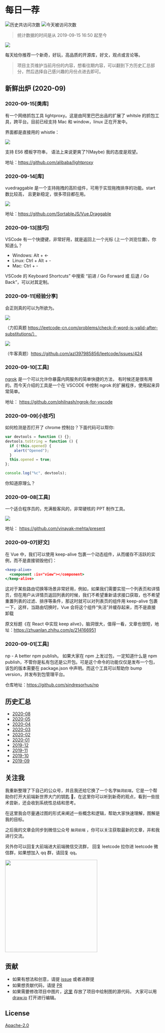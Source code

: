 # 每日一荐

![历史共访问次数](https://visitor-count-badge.herokuapp.com/total.svg?repo_id=azl397985856.daily-featured)
![今天被访问次数](https://visitor-count-badge.herokuapp.com/today.svg?repo_id=azl397985856.daily-featured)

> 统计数据的时间是从 2019-09-15 16:50 起至今

![](https://tva1.sinaimg.cn/large/006y8mN6ly1g8d0sktqrwj30hs07maae.jpg)

每天给你推荐一个新奇，好玩，高品质的开源库，好文，观点或言论等。

> 项目主页维护当前月份的内容，想看往期内容，可以翻到下方历史汇总部分，然后选择自己感兴趣的月份点进去即可。

## 新鲜出炉 (2020-09)

### 2020-09-15[类库]

有一个网络抓包工具 lightproxy。这是由阿里巴巴出品的扩展了 whitsle 的抓包工具，跨平台。目前已经支持 Mac 和 window，linux 正在开发中。

界面都是直接用的 whistle：

![](https://tva1.sinaimg.cn/large/007S8ZIlly1girfjqdbq0j31710sa475.jpg)

支持 ES6 模板字符串， 语法上来说更爽了?(Maybe) 我的态度是观望。

地址：https://github.com/alibaba/lightproxy

### 2020-09-14[库]

vuedraggable 是一个支持拖拽的高阶组件，可用于实现拖拽排序的功能。start 数比较高， 且更新稳定，很多项目都在用。

![](https://tva1.sinaimg.cn/large/007S8ZIlly1gimrdl34brj308a03f74c.jpg)

地址：https://github.com/SortableJS/Vue.Draggable

### 2020-09-13[技巧]

VSCode 有一个快捷键，非常好用，就是返回上一个光标 (上一个浏览位置)，你知道么？

- Windows: Alt + ←
- Linux: Ctrl + Alt + -
- Mac: Ctrl + -

VSCode 的 Keyboard Shortcuts” 中搜索 “前进 / Go Forward 或 后退 / Go Back”，可以对其定制。

### 2020-09-11[经验分享]

会正则真的可以为所欲为。

![](https://tva1.sinaimg.cn/large/007S8ZIlly1gimhwl6jpkj30q70k076l.jpg)

（力扣真题 https://leetcode-cn.com/problems/check-if-word-is-valid-after-substitutions/）

![](https://tva1.sinaimg.cn/large/007S8ZIlly1gimhwvvsguj30nj0ojjvz.jpg)

（牛客真题）https://github.com/azl397985856/leetcode/issues/424

### 2020-09-10[工具]

[ngrok](https://ngrok.com/) 是一个可以允许你暴露内网服务的简单快捷的方法， 有时候还是很有用的。而今天介绍的工具是一个在 VSCODE 中控制 ngrok 的扩展程序，使用起来异常简单。

地址： https://github.com/philnash/ngrok-for-vscode

### 2020-09-09[小技巧]

如何检测是否打开了 chrome 控制台？下面代码可以帮你:

```js
var devtools = function () {};
devtools.toString = function () {
  if (!this.opened) {
    alert("Opened");
  }
  this.opened = true;
};

console.log("%c", devtools);
```

你知道原理么？

### 2020-09-08[工具]

一个适合程序员的，充满极客风的，非常硬核的 PPT 制作工具。

![](https://tva1.sinaimg.cn/large/007S8ZIlly1gimsl44w6og30s40i23zg.gif)

地址： https://github.com/vinayak-mehta/present

### 2020-09-07[好文]

在 Vue 中，我们可以使用 keep-alive 包裹一个动态组件，从而缓存不活跃的实例，而不是直接销毁他们：

```jsx
<keep-alive>
  <component :is="view"></component>
</keep-alive>
```

这对于某些路由切换等场景非常好用，例如，如果我们需要实现一个列表页和详情页，但在用户从详情页返回列表的时候，我们不希望重新请求接口获取，也不希望重置列表的过滤、排序等条件，那这时就可以对列表页的组件用 keep-alive 包裹一下，这样，当路由切换时，Vue 会将这个组件“失活”并缓存起来，而不是直接卸载

原文标题《在 React 中实现 keep alive》，脑洞很大，值得一看，文章也很短，地址：https://zhuanlan.zhihu.com/p/214166951

### 2020-09-01[工具]

np - A better npm publish。 如果大家在 npm 上发过包，一定知道什么是 npm publish，不管你是私有包还是公开包。可是这个命令的功能仅仅是发布一个包，该包的版本需要在 package.json 中声明。而这个工具可以帮助你 bump version，并发布到包管理平台。

仓库地址：https://github.com/sindresorhus/np

## 历史汇总

- [2020-08](./backup/2020-08/)
- [2020-05](./backup/2020-05/)
- [2020-04](./backup/2020-04/)
- [2020-03](./backup/2020-03/)
- [2020-02](./backup/2020-02/)
- [2020-01](./backup/2020-01/)
- [2019-12](./backup/2019-12/)
- [2019-11](./backup/2019-11/)
- [2019-10](./backup/2019-10/)
- [2019-09](./backup/2019-09/)

## 关注我

我重新整理了下自己的公众号，并且我还给它换了一个名字`脑洞前端`，它是一个帮助你打开大前端新世界大门的钥匙 🔑，在这里你可以听到新奇的观点，看到一些技术尝新，还会收到系统性总结和思考。

在这里我会尽量通过图的形式来阐述一些概念和逻辑，帮助大家快速理解，图解是我的目标。

之后我的文章会同步到微信公众号 `脑洞前端` ，你可以关注获取最新的文章，并和我进行交流。

另外你可以回复大前端进大前端微信交流群， 回复 leetcode 拉你进 leetcode 微信群，如果想加入 qq 群，请回复 qq。

<img width="300" src="https://tva1.sinaimg.cn/large/006y8mN6ly1g7he9xdtmyj30by0byaac.jpg">

## 贡献

- 如果有想法和创意，请提 [issue](https://github.com/azl397985856/daily-featured/issues) 或者进群提
- 如果想贡献代码，请提 [PR](https://github.com/azl397985856/daily-featured/pulls)
- 如果需要修改项目中图片，[这里](./assets/) 存放了项目中绘制图的源代码， 大家可以用 [draw.io](https://www.draw.io/) 打开进行编辑。

## License

[Apache-2.0](./LICENSE)
